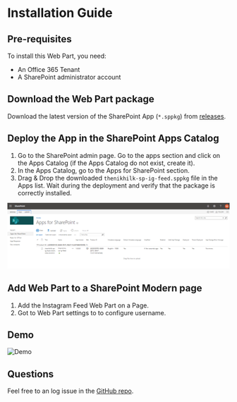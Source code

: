 # Installation Guide

## Pre-requisites

To install this Web Part, you need:

- An Office 365 Tenant
- A SharePoint administrator account

## Download the Web Part package

Download the latest version of the SharePoint App (`*.sppkg`) from [releases](https://github.com/thenikhilk/sharepoint-instagram-feed/releases).

## Deploy the App in the SharePoint Apps Catalog

1. Go to the SharePoint admin page. Go to the apps section and click on the Apps Catalog (if the Apps Catalog do not exist, create it).
2. In the Apps Catalog, go to the Apps for SharePoint section.
3. Drag & Drop the downloaded `thenikhilk-sp-ig-feed.sppkg` file in the Apps list. Wait during the deployment and verify that the package is correctly installed.

![App Catalog](assets/app-catalog.png "App Catalag")

## Add Web Part to a SharePoint Modern page

1. Add the Instagram Feed Web Part on a Page.
2. Got to Web Part settings to to configure username.

## Demo

![Demo](assets/demo.gif "Demo")

## Questions

Feel free to an log issue in the [GitHub repo](https://github.com/thenikhilk/sharepoint-instagram-feed/issues).
